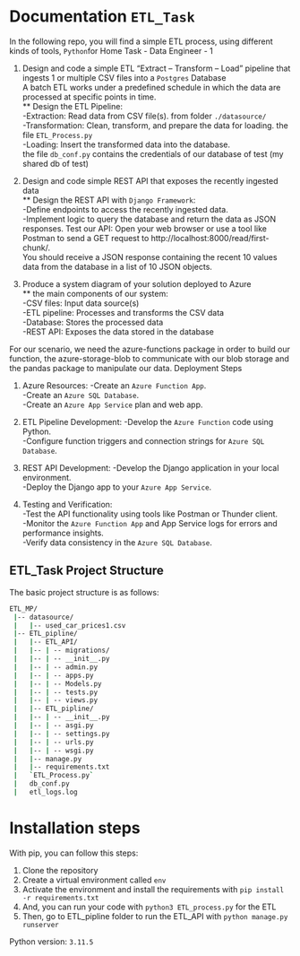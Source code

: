 # Documentation `ETL_Task`
In the following repo, you will find a simple ETL process, using different kinds of tools, `Python`for Home Task - Data Engineer - 1
1) Design and code a simple ETL “Extract – Transform – Load” pipeline that ingests 1 or multiple CSV files into a `Postgres` Database  
A batch ETL works under a predefined schedule in which the data are processed at specific points in time.   
** Design the ETL Pipeline:  
 -Extraction: Read data from CSV file(s).  from folder `./datasource/`  
 -Transformation: Clean, transform, and prepare the data for loading. the file `ETL_Process.py`  
 -Loading: Insert the transformed data into the database.  
the file `db_conf.py` contains the credentials of our database of test (my shared db of test)
2) Design and code simple REST API that exposes the recently ingested data  
** Design the REST API with `Django Framework`:  
-Define endpoints to access the recently ingested data.  
-Implement logic to query the database and return the data as JSON responses.
Test our API: Open your web browser or use a tool like Postman to send a GET request to http://localhost:8000/read/first-chunk/.  
You should receive a JSON response containing the recent 10 values data from the database in a list of 10 JSON objects.

4) Produce a system diagram of your solution deployed to Azure  
** the main components of our system:  
-CSV files: Input data source(s)  
-ETL pipeline: Processes and transforms the CSV data  
-Database: Stores the processed data  
-REST API: Exposes the data stored in the database  

For our scenario, we need the azure-functions package in order to build our function, the azure-storage-blob to communicate with our blob storage and the pandas package to manipulate our data.
Deployment Steps
1. Azure Resources:
-Create an `Azure Function App`.  
-Create an `Azure SQL Database`.  
-Create an `Azure App Service` plan and web app.  

2. ETL Pipeline Development:
-Develop the `Azure Function` code using Python.  
-Configure function triggers and connection strings for `Azure SQL Database`.

4. REST API Development:
-Develop the Django application in your local environment.  
-Deploy the Django app to your `Azure App Service`.  

 4. Testing and Verification:  
-Test the API functionality using tools like Postman or Thunder client.  
-Monitor the `Azure Function App` and App Service logs for errors and performance insights.  
-Verify data consistency in the `Azure SQL Database`.  

## ETL_Task Project Structure
The basic project structure is as follows:

```bash
ETL_MP/
 |-- datasource/
 |   |-- used_car_prices1.csv
 |-- ETL_pipline/
 |   |-- ETL_API/
 |   |-- | -- migrations/
 |   |-- | -- __init__.py
 |   |-- | -- admin.py
 |   |-- | -- apps.py
 |   |-- | -- Models.py
 |   |-- | -- tests.py
 |   |-- | -- views.py
 |   |-- ETL_pipline/
 |   |-- | -- __init__.py
 |   |-- | -- asgi.py
 |   |-- | -- settings.py
 |   |-- | -- urls.py
 |   |-- | -- wsgi.py
 |   |-- manage.py
 |   |-- requirements.txt
 |   `ETL_Process.py`
 |   db_conf.py
 |   etl_logs.log
```
# Installation steps

With pip, you can follow this steps:
1. Clone the repository
1. Create a virtual environment called `env`
1. Activate the environment and install the requirements with `pip install -r requirements.txt`
1. And, you can run your code with `python3 ETL_process.py` for the ETL
1. Then, go to ETL_pipline folder to run the ETL_API with `python manage.py runserver`


Python version: `3.11.5`

